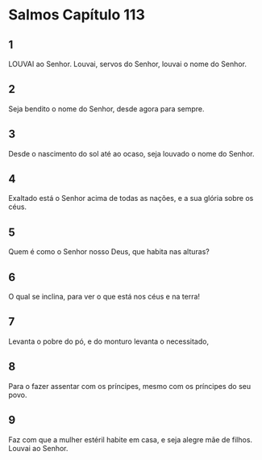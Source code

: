 # Salmos Capítulo 113

## 1
LOUVAI ao Senhor. Louvai, servos do Senhor, louvai o nome do Senhor.

## 2
Seja bendito o nome do Senhor, desde agora para sempre.

## 3
Desde o nascimento do sol até ao ocaso, seja louvado o nome do Senhor.

## 4
Exaltado está o Senhor acima de todas as nações, e a sua glória sobre os céus.

## 5
Quem é como o Senhor nosso Deus, que habita nas alturas?

## 6
O qual se inclina, para ver o que está nos céus e na terra!

## 7
Levanta o pobre do pó, e do monturo levanta o necessitado,

## 8
Para o fazer assentar com os príncipes, mesmo com os príncipes do seu povo.

## 9
Faz com que a mulher estéril habite em casa, e seja alegre mãe de filhos. Louvai ao Senhor.

